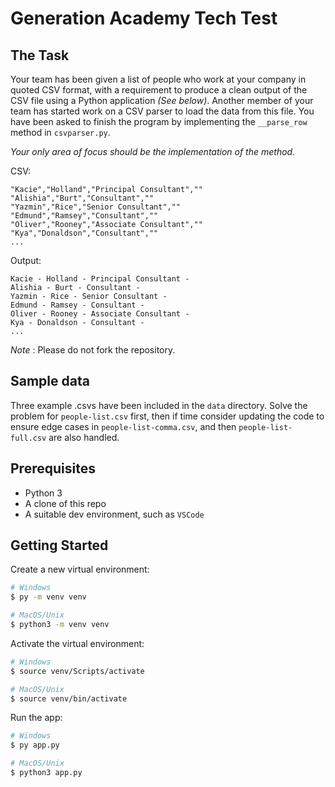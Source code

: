 # Generation Academy Tech Test

## The Task

Your team has been given a list of people who work at your company in quoted CSV format, with a requirement to produce a clean output of the CSV file using a Python application _(See below)_.
Another member of your team has started work on a CSV parser to load the data from this file.  You have been asked to finish the program by implementing the `__parse_row` method in `csvparser.py`.

_Your only area of focus should be the implementation of the method._

CSV:

```text
"Kacie","Holland","Principal Consultant",""
"Alishia","Burt","Consultant",""
"Yazmin","Rice","Senior Consultant",""
"Edmund","Ramsey","Consultant",""
"Oliver","Rooney","Associate Consultant",""
"Kya","Donaldson","Consultant",""
...
```

Output:

```text
Kacie - Holland - Principal Consultant -
Alishia - Burt - Consultant -
Yazmin - Rice - Senior Consultant -
Edmund - Ramsey - Consultant -
Oliver - Rooney - Associate Consultant -
Kya - Donaldson - Consultant -
...
```

_Note_ : Please do not fork the repository.

## Sample data

Three example .csvs have been included in the `data` directory. Solve the problem for `people-list.csv` first, then if time consider updating the code to ensure edge cases in `people-list-comma.csv`, and then `people-list-full.csv` are also handled.

## Prerequisites

* Python 3
* A clone of this repo
* A suitable dev environment, such as `VSCode`

## Getting Started

Create a new virtual environment:

```sh
# Windows
$ py -m venv venv

# MacOS/Unix
$ python3 -m venv venv
```

Activate the virtual environment:

```sh
# Windows
$ source venv/Scripts/activate

# MacOS/Unix
$ source venv/bin/activate
```

Run the app:

```sh
# Windows
$ py app.py

# MacOS/Unix
$ python3 app.py
```
